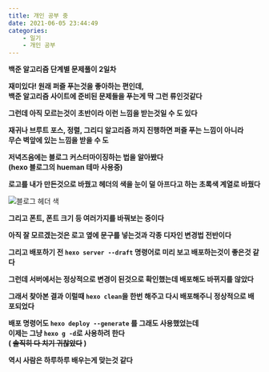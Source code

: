 ```yaml
---
title: 개인 공부 중
date: 2021-06-05 23:44:49
categories:
    - 일기
    - 개인 공부
---
```

**백준 알고리즘 단계별 문제풀이 2일차**  

**재미있다!   원래 퍼즐 푸는것을 좋아하는 편인데,  
백준 알고리즘 사이트에 준비된 문제들을 푸는게 딱 그런 류인것같다**  

**그런데 아직 모르는것이 초반이라 이런 느낌을 받는것일 수 도 있다**  

**재귀나 브루트 포스, 정렬, 그리디 알고리즘 까지 진행하면 퍼즐 푸는 느낌이 아니라  
무슨 벽앞에 있는 느낌을 받을 수 도**

**저녁즈음에는 블로그 커스터마이징하는 법을 알아봤다  
(hexo 블로그의 hueman 테마 사용중)**

**로고를 내가 만든것으로 바꿨고 헤더의 색을 눈이 덜 아프다고 하는 초록색 계열로 바꿨다**  

![블로그 헤더 색](https://user-images.githubusercontent.com/84296244/120911284-21069780-c6c1-11eb-8812-d789d9704274.PNG)

**그리고 폰트, 폰트 크기 등 여러가지를 바꿔보는 중이다**  

**아직 잘 모르겠는것은 로고 옆에 문구를 넣는것과  각종 디자인 변경법 전반이다**  

**그리고 배포하기 전 `hexo server --draft` 명령어로 미리 보고 배포하는것이 좋은것 같다**  

**그런데 서버에서는 정상적으로 변경이 된것으로 확인했는데 배포해도 바뀌지를 않았다**  

**그래서 찾아본 결과 이럴때 `hexo clean`을 한번 해주고 다시 배포해주니 정상적으로 배포되었다**  

**배포 명령어도 `hexo deploy --generate` 를 그래도 사용했었는데  
이제는 그냥 `hexo g -d`로 사용하려 한다  
( ~~솔직히 다 치기 귀찮았다~~ )**

**역시 사람은 하루하루 배우는게 맞는것 같다** 